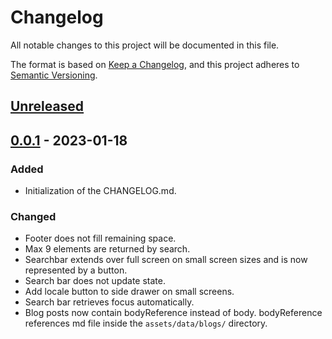 # Changelog

All notable changes to this project will be documented in this file.

The format is based on [Keep a Changelog](https://keepachangelog.com/en/1.0.0/),
and this project adheres to [Semantic Versioning](https://semver.org/spec/v2.0.0.html).

## [Unreleased]

## [0.0.1] - 2023-01-18

### Added

- Initialization of the CHANGELOG.md.

### Changed

- Footer does not fill remaining space.
- Max 9 elements are returned by search.
- Searchbar extends over full screen on small screen sizes and is now represented by a button.
- Search bar does not update state.
- Add locale button to side drawer on small screens.
- Search bar retrieves focus automatically.
- Blog posts now contain bodyReference instead of body. bodyReference references md file inside the `assets/data/blogs/` directory.

[unreleased]: https://github.com/Ronho/personal-website/compare/v0.0.1...HEAD
[0.0.1]: https://github.com/Ronho/personal-website/tree/v0.0.1